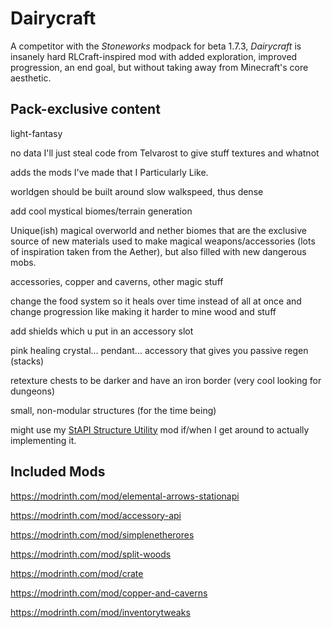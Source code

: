 # Dairycraft

A competitor with the _Stoneworks_ modpack for beta 1.7.3, _Dairycraft_ is insanely hard RLCraft-inspired mod with
added exploration, improved progression, an end goal, but without taking away from Minecraft's core aesthetic.

## Pack-exclusive content

light-fantasy

no data I'll just steal code from Telvarost to give stuff textures and whatnot

adds the mods I've made that I Particularly Like.

worldgen should be built around slow walkspeed, thus dense

add cool mystical biomes/terrain generation

Unique(ish) magical overworld and nether biomes that are the exclusive source of new materials used to make magical
weapons/accessories (lots of inspiration taken from the Aether), but also filled with new dangerous mobs.

accessories, copper and caverns, other magic stuff

change the food system so it heals over time instead of all at once
and change progression like making it harder to mine wood and stuff

add shields which u put in an accessory slot

pink healing crystal... pendant... accessory that gives you passive regen (stacks)

retexture chests to be darker and have an iron border (very cool looking for dungeons)

small, non-modular structures (for the time being)

might use my [StAPI Structure Utility](https://github.com/dairycultist/StAPI-Structure-Utility/) mod if/when I get around to actually implementing it.

## Included Mods

https://modrinth.com/mod/elemental-arrows-stationapi

https://modrinth.com/mod/accessory-api

https://modrinth.com/mod/simplenetherores

https://modrinth.com/mod/split-woods

https://modrinth.com/mod/crate

https://modrinth.com/mod/copper-and-caverns

https://modrinth.com/mod/inventorytweaks